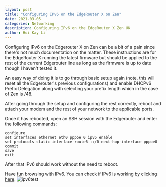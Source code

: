 ```yaml
---
layout: post
title: "Configuring IPv6 on the EdgeRouter X on Zen"
date: 2021-03-05
categories: Networking
description: Configuring IPv6 on the EdgeRouter X Zen UK
author: Hoi Kay Li
---
```

Configuring IPv6 on the Edgerouter X on Zen can be a bit of a pain since there's not much documentation on the matter. These instructions are for the EdgeRouter X running the latest firmware but should be applied to the rest of the current Edgerouter line as long as the firmware is up to date though I haven't tested it.

An easy way of doing it is to go through basic setup again (note, this will reset all the Edgerouter's previous configurations) and enable DHCPv6 Prefix Delegation along with selecting your prefix length which in the case of Zen is /48.

After going through the setup and configuring the rest correctly, reboot and attach your modem and the rest of your network to the applicable ports. 

Once it has rebooted, open an SSH session with the Edgerouter and enter the following commands:

```
configure 
set interfaces ethernet eth0 pppoe 0 ipv6 enable 
set protocols static interface-route6 ::/0 next-hop-interface pppoe0 
commit 
save
exit 
```
After that IPv6 should work without the need to reboot.

Have fun browsing with IPv6. You can check if IPv6 is working by clicking [here](https://ipv6-test.com/).
![ipv6test]({{site.github.url}}/assets/img/ipv6/ipv6test.png)
